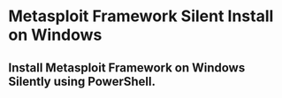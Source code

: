 # Metasploit Framework Silent Install on Windows

## Install Metasploit Framework on Windows Silently using PowerShell.

